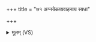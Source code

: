 +++
title = "७१ अग्नयेकव्यवाहनाय स्वधा"

+++
<details><summary>मूलम् (VS)</summary>

अ॒ग्नये॑कव्य॒वाह॑नाय स्व॒धा नमः॑ ॥
</details>